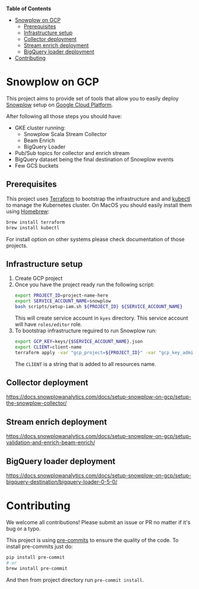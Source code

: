 <!-- START doctoc generated TOC please keep comment here to allow auto update -->
<!-- DON'T EDIT THIS SECTION, INSTEAD RE-RUN doctoc TO UPDATE -->
**Table of Contents**

- [Snowplow on GCP](#snowplow-on-gcp)
  - [Prerequisites](#prerequisites)
  - [Infrastructure setup](#infrastructure-setup)
  - [Collector deployment](#collector-deployment)
  - [Stream enrich deployment](#stream-enrich-deployment)
  - [BigQuery loader deployment](#bigquery-loader-deployment)
- [Contributing](#contributing)

<!-- END doctoc generated TOC please keep comment here to allow auto update -->

# Snowplow on GCP

This project aims to provide set of tools that allow you to easily deploy
[Snowplow](https://github.com/snowplow) setup on [Google Cloud Platform](https://cloud.google.com).

After following all those steps you should have:
- GKE cluster running:
    - Snowplow Scala Stream Collector
    - Beam Enrich
    - BigQuery Loader
- Pub/Sub topics for collector and enrich stream
- BigQuery dataset being the final destination of Snowplow events
- Few GCS buckets

## Prerequisites

This project uses [Terraform](https://www.terraform.io/downloads.html) to bootstrap the infrastructure and
and [kubectl](https://kubernetes.io/docs/tasks/tools/install-kubectl/) to manage the Kubernetes cluster.
On MacOS you should easily install them using [Homebrew](https://brew.sh):
```bash
brew install terraform
brew install kubectl
```
For install option on other systems please check documentation of those projects.

## Infrastructure setup

1. Create GCP project
2. Once you have the project ready run the following script:
    ```bash
    export PROJECT_ID=project-name-here
    export SERVICE_ACCOUNT_NAME=snowplow
    bash scripts/setup-iam.sh ${PROJECT_ID} ${SERVICE_ACCOUNT_NAME}
    ```
   This will create service account in `kyes` directory. This service account will have `roles/editor` role.
3. To bootstrap infrastructure reguired to run Snowplow run:
    ```bash
    export GCP_KEY=keys/{$SERVICE_ACCOUNT_NAME}.json
    export CLIENT=client-name
    terraform apply -var "gcp_project=${PROJECT_ID}" -var "gcp_key_admin=${GCP_KEY}" -var "client=${CLIENT}"
    ```
   The `CLIENT` is a string that is added to all resources name.

## Collector deployment

https://docs.snowplowanalytics.com/docs/setup-snowplow-on-gcp/setup-the-snowplow-collector/

## Stream enrich deployment

https://docs.snowplowanalytics.com/docs/setup-snowplow-on-gcp/setup-validation-and-enrich-beam-enrich/

## BigQuery loader deployment

https://docs.snowplowanalytics.com/docs/setup-snowplow-on-gcp/setup-bigquery-destination/bigquery-loader-0-5-0/

# Contributing

We welcome all contributions! Please submit an issue or PR no matter if it's bug or a typo.

This project is using [pre-commits](https://pre-commit.com) to ensure the
quality of the code. To install pre-commits just do:
```bash
pip install pre-commit
# or
brew install pre-commit
```
And then from project directory run `pre-commit install`.
